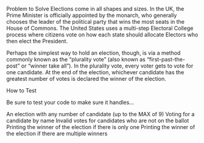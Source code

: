 Problem to Solve
Elections come in all shapes and sizes. In the UK, the Prime Minister is officially appointed by the monarch, who generally chooses the leader of the political party that wins the most seats in the House of Commons. The United States uses a multi-step Electoral College process where citizens vote on how each state should allocate Electors who then elect the President.

Perhaps the simplest way to hold an election, though, is via a method commonly known as the “plurality vote” (also known as “first-past-the-post” or “winner take all”). In the plurality vote, every voter gets to vote for one candidate. At the end of the election, whichever candidate has the greatest number of votes is declared the winner of the election.

How to Test

Be sure to test your code to make sure it handles…

An election with any number of candidate (up to the MAX of 9)
Voting for a candidate by name
Invalid votes for candidates who are not on the ballot
Printing the winner of the election if there is only one
Printing the winner of the election if there are multiple winners
